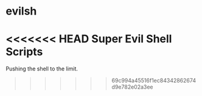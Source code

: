 # evilsh
<<<<<<< HEAD
Super Evil Shell Scripts
=======
Pushing the shell to the limit.
>>>>>>> 69c994a45516f1ec84342862674d9e782e02a3ee

